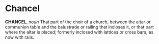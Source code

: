 # Chancel

**CHANCEL**, _noun_ That part of the choir of a church, between the altar or communion table and the balustrade or railing that incloses it, or that part where the altar is placed; formerly inclosed with lattices or cross bars, as now with rails.